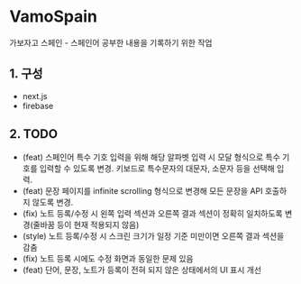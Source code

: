 # VamoSpain
가보자고 스페인 - 스페인어 공부한 내용을 기록하기 위한 작업

## 1. 구성
- next.js
- firebase

## 2. TODO
- (feat) 스페인어 특수 기호 입력을 위해 해당 알파벳 입력 시 모달 형식으로 특수 기호를 입력할 수 있도록 변경. 키보드로 특수문자의 대문자, 소문자 등을 선택해 입력.
- (feat) 문장 페이지를 infinite scrolling 형식으로 변경해 모든 문장을 API 호출하지 않도록 변경.
- (fix) 노트 등록/수정 시 왼쪽 입력 섹션과 오른쪽 결과 섹션이 정확히 일치하도록 변경(줄바꿈 등이 현재 적용되지 않음)
- (style) 노트 등록/수정 시 스크린 크기가 일정 기준 미만이면 오른쪽 결과 섹션을 감춤
- (fix) 노트 등록 시에도 수정 화면과 동일한 문제 있음
- (feat) 단어, 문장, 노트가 등록이 전혀 되지 않은 상태에서의 UI 표시 개선
